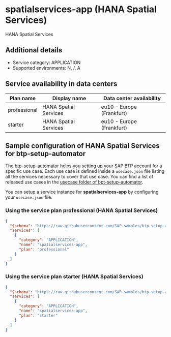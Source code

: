 # spatialservices-app (HANA Spatial Services)

HANA Spatial Services

## Additional details
- Service category: APPLICATION
- Supported environments: N, /, A


## Service availability in data centers

| Plan name | Display name | Data center availability  |
|------|----------------|---------------------------|
|  professional  |  HANA Spatial Services  | eu10 - Europe (Frankfurt)  |
|  starter  |  HANA Spatial Services  | eu10 - Europe (Frankfurt)  |

## Sample configuration of **HANA Spatial Services** for btp-setup-automator

The [btp-setup-automator](https://github.com/SAP-samples/btp-setup-automator) helps you setting up your SAP BTP account for a specific use case. Each use case is defined inside a `usecase.json` file listing all the services necessary to cover that use case. You can find a list of released use cases in the [usecase folder of bpt-setup-automator](https://github.com/SAP-samples/btp-setup-automator/tree/main/usecases).

You can setup a service instance for **spatialservices-app** by configuring your `usecase.json` file.

### Using the service plan **professional** (HANA Spatial Services)

```json
{
  "$schema": "https://raw.githubusercontent.com/SAP-samples/btp-setup-automator/main/libs/btpsa-usecase.json",
  "services": [
    {
      "category": "APPLICATION",
      "name": "spatialservices-app",
      "plan": "professional"
    }
  ]
}
```

### Using the service plan **starter** (HANA Spatial Services)

```json
{
  "$schema": "https://raw.githubusercontent.com/SAP-samples/btp-setup-automator/main/libs/btpsa-usecase.json",
  "services": [
    {
      "category": "APPLICATION",
      "name": "spatialservices-app",
      "plan": "starter"
    }
  ]
}
```
